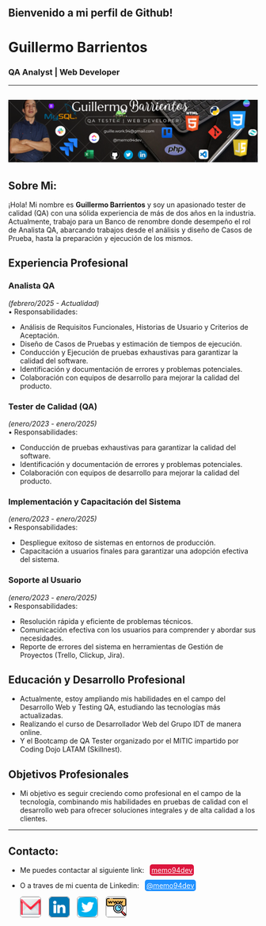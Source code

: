 ## Bienvenido a mi perfil de Github! 
# Guillermo Barrientos
### QA Analyst | Web Developer
--- 
![imagen de portada](img/portadagithub-icons2.png)
---
## Sobre Mi:
¡Hola! Mi nombre es **Guillermo Barrientos** y soy un apasionado tester de calidad (QA) con una sólida experiencia de más de dos años en la industria. Actualmente, trabajo para un Banco de renombre donde desempeño el rol de Analista QA, abarcando trabajos desde el análisis y diseño de Casos de Prueba, hasta la preparación y ejecución de los mismos.
## Experiencia Profesional
### Analista QA
*(febrero/2025 - Actualidad)*  
•	Responsabilidades:
- Análisis de Requisitos Funcionales, Historias de Usuario y Criterios de Aceptación.
- Diseño de Casos de Pruebas y estimación de tiempos de ejecución.
- Conducción y Ejecución de pruebas exhaustivas para garantizar la calidad del software.
- Identificación y documentación de errores y problemas potenciales.
- Colaboración con equipos de desarrollo para mejorar la calidad del producto.
### Tester de Calidad (QA)
*(enero/2023 - enero/2025)*  
•	Responsabilidades:
- Conducción de pruebas exhaustivas para garantizar la calidad del software.
- Identificación y documentación de errores y problemas potenciales.
- Colaboración con equipos de desarrollo para mejorar la calidad del producto.
### Implementación y Capacitación del Sistema
*(enero/2023 - enero/2025)*  
•	Responsabilidades:
-	Despliegue exitoso de sistemas en entornos de producción.
-	Capacitación a usuarios finales para garantizar una adopción efectiva del sistema.
### Soporte al Usuario
*(enero/2023 - enero/2025)*  
•	Responsabilidades:
-	Resolución rápida y eficiente de problemas técnicos.
-	Comunicación efectiva con los usuarios para comprender y abordar sus necesidades.
-	Reporte de errores del sistema en herramientas de Gestión de Proyectos (Trello, Clickup, Jira).
## Educación y Desarrollo Profesional
-	Actualmente, estoy ampliando mis habilidades en el campo del Desarrollo Web y Testing QA, estudiando las tecnologías más actualizadas.
-	Realizando el curso de Desarrollador Web del Grupo IDT de manera online.
-	Y el Bootcamp de QA Tester organizado por el MITIC impartido por Coding Dojo LATAM (Skillnest).
## Objetivos Profesionales
- Mi objetivo es seguir creciendo como profesional en el campo de la tecnología, combinando mis habilidades en pruebas de calidad con el desarrollo web para ofrecer soluciones integrales y de alta calidad a los clientes.
--- 
## Contacto:
- Me puedes contactar al siguiente link:&nbsp;&nbsp; <a href="mailto:memo94dev@gmail.com" style="background-color:crimson; color:white; padding:3px; border-radius: 5px;" title="Enviar Correo">memo94dev</a>

- O a traves de mi cuenta de Linkedin:&nbsp;&nbsp; <a href="www.linkedin.com/in/memo94dev" style="background-color:dodgerblue; color:white; padding:3px; border-radius: 5px;" title="Ir a Linkedin">@memo94dev</a>

   <a href="mailto:memo94dev@gmail.com" title="Gmail"><img src="img/gmail-color.png" alt="Gmail" style="width:40px; heigth:40px; border: 1px solid gray; border-radius:5px;"></a>&nbsp;&nbsp;&nbsp; <a href="https://www.likedin.com/in/memo94dev" title="Linkedin"><img src="img/linkedin-color.png" alt="Linkedin" style="width:40px; heigth:35px; border: 1px solid gray; border-radius:5px;"></a>&nbsp;&nbsp;&nbsp; <a href="https://x.com/memo94dev" title="Twitter"><img src="img/twitter-color.png" alt="Twitter" style="width:40px; heigth:35px; border: 1px solid gray; border-radius:5px;"></a>&nbsp;&nbsp;&nbsp; <a href="https://memo94dev.github.io/Portafolio02/" title="Portafolio"><img src="img/web-color02.png" alt="Portafolio" style="width:40px; heigth:40px; border: 1px solid gray; border-radius:5px;"></a>

<!---
memo94dev/memo94dev is a ✨ special ✨ repository because its `README.md` (this file) appears on your GitHub profile.
You can click the Preview link to take a look at your changes.
--->
